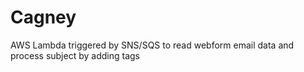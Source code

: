 # Cagney
AWS Lambda triggered by SNS/SQS to read webform email data and process subject by adding tags
